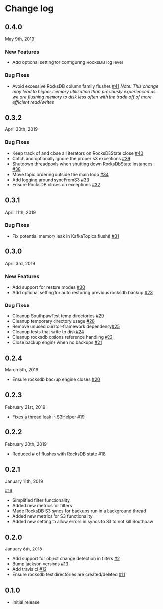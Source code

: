 # Change log

## 0.4.0
May 9th, 2019

### New Features
* Add optional setting for configuring RocksDB log level

### Bug Fixes
* Avoid excessive RocksDB column family flushes [#41](https://github.com/jwplayer/southpaw/pull/41) *Note: This change may lead to higher memory utilization than previously experienced as we are flushing memory to disk less often with the trade off of more efficient read/writes*

## 0.3.2
April 30th, 2019

### Bug Fixes
* Keep track of and close all iterators on RocksDBState close [#40](https://github.com/jwplayer/southpaw/pull/40)
* Catch and optionally ignore the proper s3 exceptions [#39](https://github.com/jwplayer/southpaw/pull/39)
* Shutdown threadpools when shutting down RocksDbState instances [#38](https://github.com/jwplayer/southpaw/pull/38)
* Move topic ordering outside the main loop [#34](https://github.com/jwplayer/southpaw/pull/34)
* Add logging around syncFromS3 [#33](https://github.com/jwplayer/southpaw/pull/33)
* Ensure RocksDB closes on exceptions [#32](https://github.com/jwplayer/southpaw/pull/32)

## 0.3.1
April 11th, 2019

### Bug Fixes
* Fix potential memory leak in KafkaTopics.flush() [#31](https://github.com/jwplayer/southpaw/pull/31)

## 0.3.0
April 3rd, 2019

### New Features
* Add support for restore modes [#30](https://github.com/jwplayer/southpaw/pull/30)
* Add optional setting for auto restoring previous rocksdb backup [#23](https://github.com/jwplayer/southpaw/pull/23)

### Bug Fixes
* Cleanup SouthpawTest temp directories [#29](https://github.com/jwplayer/southpaw/pull/29)
* Cleanup temporary directory usage [#28](https://github.com/jwplayer/southpaw/pull/28)
* Remove unused curator-framework dependency[#25](https://github.com/jwplayer/southpaw/pull/25)
* Cleanup tests that write to disk[#24](https://github.com/jwplayer/southpaw/pull/24)
* Cleanup rocksdb options reference handling [#22](https://github.com/jwplayer/southpaw/pull/22)
* Close backup engine when no backups [#21](https://github.com/jwplayer/southpaw/pull/21)

## 0.2.4
March 5th, 2019

* Ensure rocksdb backup engine closes [#20](https://github.com/jwplayer/southpaw/pull/20)

## 0.2.3
February 21st, 2019

* Fixes a thread leak in S3Helper [#19](https://github.com/jwplayer/southpaw/pull/19)

## 0.2.2
February 20th, 2019

* Reduced # of flushes with RocksDB state [#18](https://github.com/jwplayer/southpaw/pull/18)  

## 0.2.1
January 11th, 2019

[#16](https://github.com/jwplayer/southpaw/pull/16)
* Simplified filter functionality 
* Added new metrics for filters
* Made RocksDB S3 syncs for backups run in a background thread
* Added new metrics for S3 functionality
* Added new setting to allow errors in syncs to S3 to not kill Southpaw 

## 0.2.0
January 8th, 2018

* Add support for object change detection in filters [#2](https://github.com/jwplayer/southpaw/pull/2)
* Bump jackson versions [#13](https://github.com/jwplayer/southpaw/pull/13)
* Add travis ci [#12](https://github.com/jwplayer/southpaw/pull/12)
* Ensure rocksdb test directories are created/deleted [#11](https://github.com/jwplayer/southpaw/pull/11)

## 0.1.0

* Initial release
